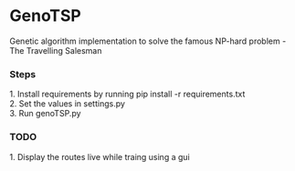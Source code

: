 # GenoTSP
Genetic algorithm implementation to solve the famous NP-hard problem - The Travelling Salesman

<h3> Steps </h3>
1. Install requirements by running pip install -r requirements.txt <br>
2. Set the values in settings.py <br> 
3. Run genoTSP.py <br>

<h3> TODO </h3>
1. Display the routes live while traing using a gui <br>

